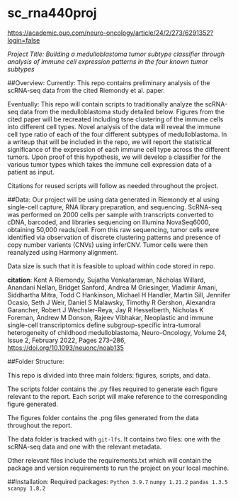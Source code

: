 # sc_rna440proj
https://academic.oup.com/neuro-oncology/article/24/2/273/6291352?login=false

*Project Title: Building a medulloblastoma tumor subtype classifier through
analysis of immune cell expression patterns in the four known tumor subtypes*

##Overview:
Currently:
This repo contains preliminary analysis of the scRNA-seq data from the cited
Riemondy et al. paper.

Eventually:
This repo will contain scripts to traditionally analyze the scRNA-seq data
from the medulloblastoma study detailed below. Figures from the cited paper
will be recreated including tsne clustering of the immune cells into different
cell types. Novel analysis of the data will reveal the immune cell type ratio
of each of the four different subtypes of medulloblastoma. In a writeup that
will be included in the repo, we will report the statistical significance of
the expression of each immune cell type across the different tumors. Upon proof
of this hypothesis, we will develop a classifier for the various tumor types
which takes the immune cell expression data of a patient as input.

Citations for reused scripts will follow as needed throughout the project.

##Data:
Our project will be using data generated in Riemondy et al using
single-cell capture, RNA library preparation, and sequencing. ScRNA-seq was
performed on 2000 cells per sample with transcripts converted to cDNA, barcoded,
and libraries sequencing on Illumina NovaSeq6000, obtaining 50,000 reads/cell.
From this raw sequencing, tumor cells were identified via observation of
discrete clustering patterns and presence of copy number varients (CNVs) using
inferCNV. Tumor cells were then reanalyzed using Harmony alignment.

Data size is such that it is feasible to upload within code stored in repo.

**citation**: Kent A Riemondy, Sujatha Venkataraman, Nicholas Willard,
Anandani Nellan, Bridget Sanford, Andrea M Griesinger, Vladimir Amani,
Siddhartha Mitra, Todd C Hankinson, Michael H Handler, Martin Sill,
Jennifer Ocasio, Seth J Weir, Daniel S Malawsky, Timothy R Gershon,
Alexandra Garancher, Robert J Wechsler-Reya, Jay R Hesselberth,
Nicholas K Foreman, Andrew M Donson, Rajeev Vibhakar, Neoplastic and
immune single-cell transcriptomics define subgroup-specific intra-tumoral
heterogeneity of childhood medulloblastoma, Neuro-Oncology, Volume 24,
Issue 2, February 2022, Pages 273–286, https://doi.org/10.1093/neuonc/noab135

##Folder Structure:

This repo is divided into three main folders: figures, scripts, and data.

The scripts folder contains the .py files required to generate each figure
relevant to the report. Each script will make reference to the corresponding
figure generated.

The figures folder contains the .png files generated from the data throughout
the report.

The data folder is tracked with `git-lfs`. It contains two files: one with the
scRNA-seq data and one with the relevant metadata.

Other relevant files include the requirements.txt which will contain the
package and version requirements to run the project on your local machine.

##Installation:
Required packages:
`Python 3.9.7`
`numpy 1.21.2`
`pandas 1.3.5`
`scanpy 1.8.2`
